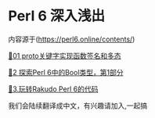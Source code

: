 # Perl 6 深入浅出

内容源于(https://perl6.online/contents/)

[🦋01 proto关键字实现函数签名和多态](01-the-proto-keyword.md)

[🔬2 探索Perl 6中的Bool类型，第1部分](02-Bool-type.md)

[🔬3.玩转Rakudo Perl 6的代码](03-Playing-code-Rakudo.md)

我们会陆续翻译成中文，有兴趣请加入,一起搞


